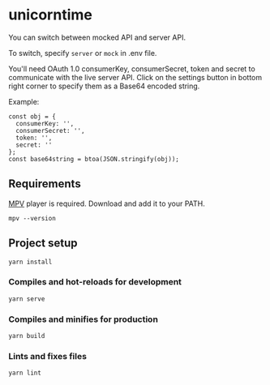 # unicorntime

You can switch between mocked API and server API.

To switch, specify `server` or `mock` in .env file.  

You'll need OAuth 1.0 consumerKey, consumerSecret, token and secret to communicate with the live server API.
Click on the settings button in bottom right corner to specify them as a Base64 encoded string.

Example:
```
const obj = {
  consumerKey: '',
  consumerSecret: '',
  token: '',
  secret: ''
};
const base64string = btoa(JSON.stringify(obj));
```

## Requirements

[MPV](https://mpv.io/) player is required. Download and add it to your PATH.

```
mpv --version
```

## Project setup

```
yarn install
```

### Compiles and hot-reloads for development

```
yarn serve
```

### Compiles and minifies for production

```
yarn build
```

### Lints and fixes files

```
yarn lint
```